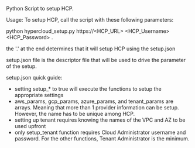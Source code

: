 Python Script to setup HCP.

Usage:
To setup HCP, call the script with these following parameters:

python hypercloud_setup.py https://<HCP_URL> <HCP_Username> <HCP_Password> .

the '.' at the end determines that it will setup HCP using the setup.json

setup.json file is the descriptor file that will be used to drive the parameter of the setup.

setup.json quick guide:
- setting setup_* to true will execute the functions to setup the appropriate settings
- aws_params, gcp_params, azure_params, and tenant_params are arrays. Meaning that more than 1 provider information can be setup. However, the name has to be unique among HCP.
- setting up tenant requires knowing the names of the VPC and AZ to be used upfront
- only setup_tenant function requires Cloud Administrator username and password. For the other functions, Tenant Administrator is the minimum.
